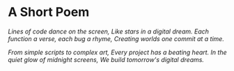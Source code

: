 # A Short Poem

*Lines of code dance on the screen,*
*Like stars in a digital dream.*
*Each function a verse, each bug a rhyme,*
*Creating worlds one commit at a time.*

*From simple scripts to complex art,*
*Every project has a beating heart.*
*In the quiet glow of midnight screens,*
*We build tomorrow's digital dreams.*
